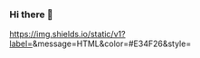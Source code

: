 ### Hi there 👋

https://img.shields.io/static/v1?label=<LABEL>&message=HTML&color=#E34F26&style=<STYLE>&logo=<LOGO>
